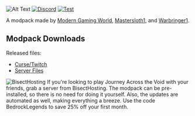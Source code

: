 ![Alt Text](https://i.imgur.com/V8KyQdW.png) 
[![Discord][discordImg]][discordLink] [![Test][curseImg]][curseLink]

[discordImg]: https://img.shields.io/discord/554449878282010633?color=ffaa00&label=Discord&logo=Discord&style=flat-square

[discordLink]: https://discord.gg/wFtUTgZ

[curseImg]:  http://cf.way2muchnoise.eu/325071.svg

[curseLink]: https://www.curseforge.com/minecraft/modpacks/journey-across-the-void


A modpack made by [Modern Gaming World](https://www.twitch.tv/moderngamingworld), [Mastersloth1](https://www.twitch.tv/mastersloth1), and  [Warbringer1](https://www.twitch.tv/warbringer12).

## Modpack Downloads
Released files:
- [Curse/Twitch](https://www.curseforge.com/minecraft/modpacks/journey-across-the-void)
- [Server Files](https://www.curseforge.com/minecraft/modpacks/journey-across-the-void/files/2914860)









![BisectHosting](https://camo.githubusercontent.com/76e6a0c666c55b763b1ee98c8805b2659a1d8e41/68747470733a2f2f7777772e626973656374686f7374696e672e636f6d2f696d616765732f6c6f676f732f42485f66756c6c2e706e67)
If you're looking to play Journey Across the Void with your friends, grab a server from BisectHosting. The modpack can be pre-installed, so there is no need for doing it yourself. Also, the updates are automated as well, making everything a breeze. Use the code BedrockLegends to save 25% off your first month.

